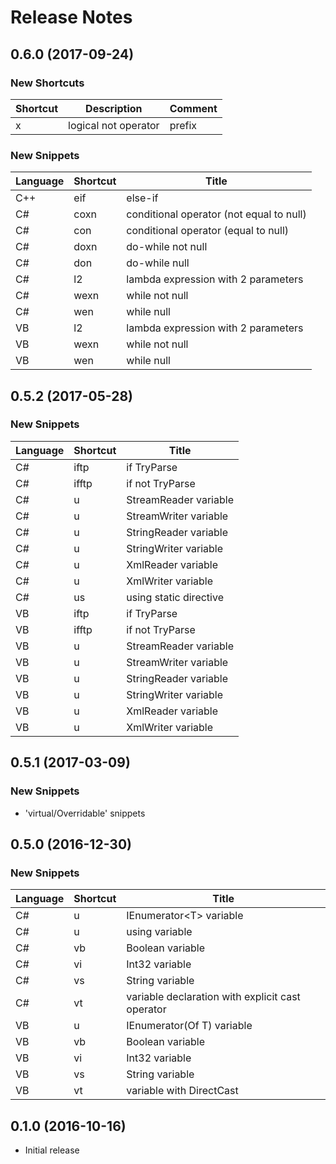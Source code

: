 ﻿# Release Notes

## 0.6.0 (2017-09-24)

### New Shortcuts

Shortcut | Description | Comment
-------- | ----------- | -------
x|logical not operator|prefix

### New Snippets

Language | Shortcut | Title
-------- | -------- | -----
C\+\+|eif|else\-if
C\#|coxn|conditional operator \(not equal to null\)
C\#|con|conditional operator \(equal to null\)
C\#|doxn|do\-while not null
C\#|don|do\-while null
C\#|l2|lambda expression with 2 parameters
C\#|wexn|while not null
C\#|wen|while null
VB|l2|lambda expression with 2 parameters
VB|wexn|while not null
VB|wen|while null

## 0.5.2 (2017-05-28)

### New Snippets

Language | Shortcut | Title
-------- | -------- | -----
C\#|iftp|if TryParse
C\#|ifftp|if not TryParse
C\#|u|StreamReader variable
C\#|u|StreamWriter variable
C\#|u|StringReader variable
C\#|u|StringWriter variable
C\#|u|XmlReader variable
C\#|u|XmlWriter variable
C\#|us|using static directive
VB|iftp|if TryParse
VB|ifftp|if not TryParse
VB|u|StreamReader variable
VB|u|StreamWriter variable
VB|u|StringReader variable
VB|u|StringWriter variable
VB|u|XmlReader variable
VB|u|XmlWriter variable

## 0.5.1 (2017-03-09)

### New Snippets

* 'virtual/Overridable' snippets

## 0.5.0 (2016-12-30)

### New Snippets

Language | Shortcut | Title
-------- | -------- | -----
C\#|u|IEnumerator\<T\> variable
C\#|u|using variable
C\#|vb|Boolean variable
C\#|vi|Int32 variable
C\#|vs|String variable
C\#|vt|variable declaration with explicit cast operator
VB|u|IEnumerator\(Of T\) variable
VB|vb|Boolean variable
VB|vi|Int32 variable
VB|vs|String variable
VB|vt|variable with DirectCast

## 0.1.0 (2016-10-16)

* Initial release
